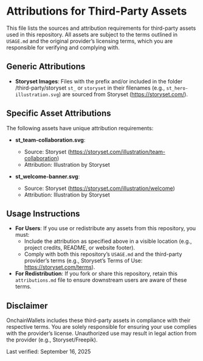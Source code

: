 # Attributions for Third-Party Assets

This file lists the sources and attribution requirements for third-party assets used in this repository. All assets are subject to the terms outlined in `USAGE.md` and the original provider’s licensing terms, which you are responsible for verifying and complying with.

## Generic Attributions
- **Storyset Images**: Files with the prefix and/or included in the folder /third-party/storyset `st_` or `storyset` in their filenames (e.g., `st_hero-illustration.svg`) are sourced from Storyset (https://storyset.com/).

## Specific Asset Attributions
The following assets have unique attribution requirements:

- **st_team-collaboration.svg**:
  - Source: Storyset (https://storyset.com/illustration/team-collaboration)
  - Attribution: Illustration by Storyset

- **st_welcome-banner.svg**:
  - Source: Storyset (https://storyset.com/illustration/welcome)
  - Attribution: Illustration by Storyset

## Usage Instructions
- **For Users**: If you use or redistribute any assets from this repository, you must:
  - Include the attribution as specified above in a visible location (e.g., project credits, README, or website footer).
  - Comply with both this repository’s `USAGE.md` and the third-party provider’s terms (e.g., Storyset’s Terms of Use: https://storyset.com/terms).
- **For Redistribution**: If you fork or share this repository, retain this `attributions.md` file to ensure downstream users are aware of these terms.

## Disclaimer
OnchainWallets includes these third-party assets in compliance with their respective terms. You are solely responsible for ensuring your use complies with the provider’s license. Unauthorized use may result in legal action from the provider (e.g., Storyset/Freepik).

Last verified: September 16, 2025